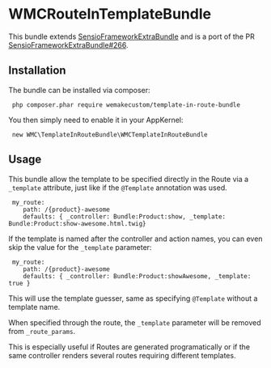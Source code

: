 WMCRouteInTemplateBundle
========================

This bundle extends
[SensioFrameworkExtraBundle](https://github.com/sensiolabs/SensioFrameworkExtraBundle)
and is a port of the PR
[SensioFrameworkExtraBundle#266](https://github.com/sensiolabs/SensioFrameworkExtraBundle/pull/266).

Installation
------------

The bundle can be installed via composer:

     php composer.phar require wemakecustom/template-in-route-bundle 

You then simply need to enable it in your AppKernel:

     new WMC\TemplateInRouteBundle\WMCTemplateInRouteBundle

Usage
-----

This bundle allow the template to be specified directly in the Route via a
``_template`` attribute, just like if the ``@Template`` annotation was used.

     my_route:
        path: /{product}-awesome
        defaults: { _controller: Bundle:Product:show, _template: Bundle:Product:show-awesome.html.twig}

If the template is named after the controller and action names, you can even
skip the value for the ``_template`` parameter:

     my_route:
        path: /{product}-awesome
        defaults: { _controller: Bundle:Product:showAwesome, _template: true }

This will use the template guesser, same as specifying ``@Template`` without a
template name.

When specified through the route, the ``_template`` parameter will be removed
from ``_route_params``.

This is especially useful if Routes are generated programatically or if the same
controller renders several routes requiring different templates.
